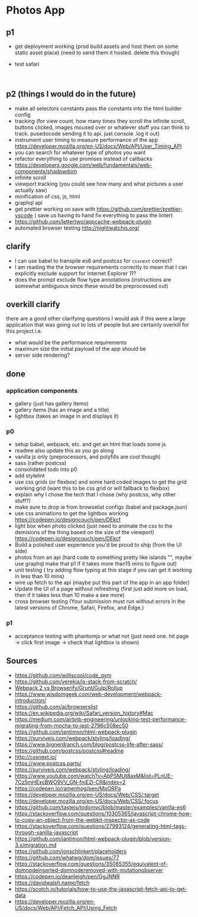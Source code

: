 # Photos App



## p1

- get deployment working (prod build assets and host them on some static asset place)  (need to send them it hosted. delete this though)

- test safari

  ​


## p2 (things I would do in the future)

- make all selectors constants pass the constants into the html builder config
- tracking (for view count, how many times they scroll the infinite scroll, buttons clicked, images moused over or whatever stuff you can think to track. pusedocode sending it to api. just console .log it out)
- instrument user timing to measure performance of the app https://developer.mozilla.org/en-US/docs/Web/API/User_Timing_API
- you can search for whatever type of photos you want
- refactor everything to use promises instead of callbacks
- https://developers.google.com/web/fundamentals/web-components/shadowdom
- infinite scroll
- viewport tracking (you could see how many and what pictures a user actually saw)
- minification of css, js, html
- graphql api
- get prettier working on save with https://github.com/prettier/prettier-vscode ( save us having to hand fix everything to pass the linter)
- https://github.com/lettertwo/appcache-webpack-plugin
- automated browser testing http://nightwatchjs.org/


## clarify

- I can use babel to transpile es6 and postcss for `cssnext` correct?
- I am reading the the browser requirements correctly to mean that I can explicitly exclude support for Internet Explorer 11?
- does the prompt exclude flow type annotations (instructions are somewhat ambiguous since these would be preprocessed out)




## overkill clarify

there are a good other clarifying questions I would ask if this were a large application that was going out to lots of people but are certainly overkill for this project i.e.

- what would be the performance requirements
- maximum size the initial payload of the app should be
- server side rendering?



## done

### application components

- gallery (just has gallery items)
- gallery items (has an image and a title)
- lightbox (takes an image in and displays it)



### p0

- setup babel, webpack,  etc. and get an html that loads some js
- readme also update this as you go along
- vanilla js only (preprocessors, and polyfills are cool though)
- sass (rather postcss)
- consolidated todo into p0
- add stylelint
- use css grids (or flexbox) and some hard coded images to get the grid working  grid (want this to be css grid or will fallback to flexbox)
- explain why I chose the tech that I chose (why postcss, why other stuff?)
- make sure to drop ie from browselist configs (babel and package.json)
- use css animations to get the lightbox working https://codepen.io/designcouch/pen/DEkcf
- light box when photo clicked (just need to animate the css to the demisions of the thing based on the size of the viewport)  https://codepen.io/designcouch/pen/DEkcf
- Build a polished user experience you'd be proud to ship  (from the UI side)
- photos from an api (hard code to something pretty like islands "", maybe use graphql make that p1 if it takes more than15 mins to figure out)  
- unit testing ( try adding flow typing at this stage if you can get it working in less than 10 mins)
- wire up fetch to the api (maybe put this part of the app in an app folder)
- Update the UI of a page without refreshing (first just add more on load, then if it takes less than 10 make a see more)
- cross browser testing (Your submission must run without errors in the latest versions of Chrome, Safari, Firefox, and Edge.)


### p1

- acceptance testing with phantomjs or what not (just need one. hit page -> click first image -> check that lightbox is shown)



## Sources

- https://github.com/williscool/code_gym
- https://github.com/verekia/js-stack-from-scratch/
- [Webpack 2 vs Browserify/Grunt/Gulp/Rollup](https://www.youtube.com/watch?v=C_ZtQClrVYw)
- https://www.wisdomgeek.com/web-development/webpack-introduction/
- https://github.com/ai/browserslist
- https://en.wikipedia.org/wiki/Safari_version_history#Mac
- https://medium.com/airbnb-engineering/unlocking-test-performance-migrating-from-mocha-to-jest-2796c508ec50
- https://github.com/jantimon/html-webpack-plugin
- https://survivejs.com/webpack/styling/loading/
- https://www.bignerdranch.com/blog/postcss-life-after-sass/
- https://github.com/postcss/postcss#readme
- http://cssnext.io/
- https://www.postcss.parts/
- https://survivejs.com/webpack/styling/loading/
- https://www.youtube.com/watch?v=AbPSMUt8axM&list=PLnUE-7Cz5mHExcBWO9VV_GN-fniE2l-CR&index=2
- https://codepen.io/ramenhog/pen/MpORPa
- https://developer.mozilla.org/en-US/docs/Web/CSS/:target
- https://developer.mozilla.org/en-US/docs/Web/CSS/:focus
- https://github.com/tastejs/todomvc/blob/master/examples/vanilla-es6
- https://stackoverflow.com/questions/10305365/javascript-chrome-how-to-copy-an-object-from-the-webkit-inspector-as-code
- https://stackoverflow.com/questions/27993124/generating-html-tags-through-vanilla-javascript
- https://github.com/jantimon/html-webpack-plugin/blob/version-3.x/migration.md
- https://github.com/jonschlinkert/placeholders
- https://github.com/whatwg/dom/issues/77
- https://stackoverflow.com/questions/35065355/equivalent-of-domnodeinserted-domnoderemoved-with-mutationobserver
- https://codepen.io/deanleigh/pen/GgJNNR
- https://davidwalsh.name/fetch
- https://scotch.io/tutorials/how-to-use-the-javascript-fetch-api-to-get-data
- https://developer.mozilla.org/en-US/docs/Web/API/Fetch_API/Using_Fetch

